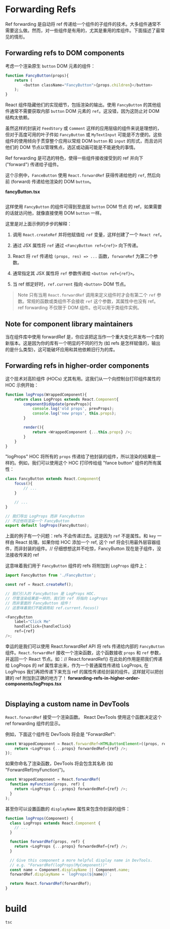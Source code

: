 # Forwarding Refs

Ref forwarding 是自动将 ref 传递给一个组件的子组件的技术。大多组件通常不需要这么做。然而，对一些组件是有用的，尤其是重用的库组件。下面描述了最常见的情形。

## Forwarding refs to DOM components

考虑一个渲染原生 `button` DOM 元素的组件：

```js
function FancyButton(props){
    return (
        <button className="FancyButton">{props.children}</button>
    );
}
```

React 组件隐藏他们的实现细节，包括渲染的输出。使用 `FancyButton` 的其他组件通常不需要获取内部 `button` DOM 元素的 `ref`。这没错，因为这防止对 DOM 结构太依赖。

虽然这样的封装对 `FeedStory` 或 `Comment` 这样的应用层级的组件来说是理想的，但对于高度可用的叶子件如  `FancyButton` 或 `MyTextInput` 可能是不方便的。这些组件的使用倾向于贯穿整个应用以常规 DOM `button` 和 `input` 的形式，而且访问他们的 DOM 节点以管理焦点，选区或动画可能是不能避免的事情。

Ref forwarding 是可选的特色，使得一些组件接收接受到的 ref 并向下 ("forward") 传递给子组件。

这个示例中，`FanceButton` 使用 `React.forwardRef` 获得传递给他的 `ref`, 然后向前 (forward) 传递给他渲染的 DOM `button`。

__fancyButton.tsx__

```js
```

这样使用 `FancyButton` 的组件可得到至底层 `button` DOM 节点 的 ref，如果需要的话就访问他，就像直接使用 DOM `button` 一样。

这里是对上面示例的步步的解释：

1. 调用 `React.createRef` 并将他赋值给 `ref` 变量，这样创建了一个 `React ref`。

2. 通过 JSX 属性将 `ref` 通过 `<FancyButton ref={ref}>` 向下传递。

3. React 将 `ref` 传递给 `(props, res) => ...` 函数，`forwareRef` 为第二个参数。

4. 通常指定其 JSX 属性将 `ref` 参数传递给 `<button ref={ref}>`。

5. 当 ref 绑定好时，`ref.current` 指向 `<button>` DOM 节点。

> Note
> 只有当用 `React.forwardRef` 调用来定义组件时才会有第二个 `ref` 参数。常规的函数或类组件不会接收 `ref` 这个参数，其属性中也没有 ref。
> ref forwarding 不仅限于 DOM 组件。也可以用于类组件实例。

## Note for component library maintainers

当在组件库中使用 forwardRef 是，你应该把这当作一个重大变化并发布一个库的新版本。这是因为你的库有一个明显的不同的行为 (如 refs 是怎样赋值的，输出的是什么类型)，这可能破坏应用和其他依赖旧行为的库。

## Forwarding refs in higher-order components

这个技术对高阶组件 (HOCs) 尤其有用。这我们从一个向控制台打印组件属性的 HOC 示例开始：

```js
function logProps(WrappedComponent){
    return class LogProps extends React.Component{
        componentDidUpdate(prevProps){
            console.log('old props', prevProps);
            console.log('new props', this.props);
        }

        render(){
            return <WrappedComponent {...this.props} />;
        }
    }
}
```

"logProps" HOC 将所有的 `props` 传递给了他封装的组件，所以渲染的结果是一样的。例如，我们可以使用这个 HOC 打印传给组 "fance button" 组件的所有属性：

```js
class FancyButton extends React.Component{
    focus(){
        // ...
    }

    // ...
}

// 我们导出 LogProps 而非 FancyButton
// 不过他将渲染一个 FancyButton
export default logProps(FancyButton);
```

上面的例子有一个问题：refs 不会传递过去。这是因为 `ref` 不是属性。和 `key` 一样由 React 处理。如果你给 HOC 添加一个 ref, 这个 ref 将会引用最外层容器组件，而非封装的组件。// 仔细想想这并不吃惊，FancyButton 现在是子组件，没法接收传来的 ref

这意味着我们用于 `FancyButton` 组件的 refs 将附加到 `LogProps` 组件上：

```js
import FancyButton from './FancyButton';

const ref = React.createRef();

// 我们引入的 FancyButton 是 LogProps HOC.
// 尽管渲染组果是一样的，我们的 ref 将指向 LogProps
// 而非里面的 FancyButton 组件！
// 这意味着我们不能调用如 ref.current.focus()

<FancyButton
    label="Click Me"
    handleClick={handleClick}
    ref={ref}
/>;
```

幸运的是我们可以使用 React.forwardRef API 将 refs 传递给内部的 `FancyButton` 组件。`React.forwardRef` 接收一个渲染函数，这个函数接收 `props` 和 `ref` 参数，并返回一个 React 节点。如：// React.forwardRef() 在此处的作用是把我们传递给 LogProps 的 ref 属性拿出来，作为一个普通属性传递给 LogProps, 在 LogProps 我们再把传递下来充当 ref 的属性传递给封装的组件。这样就可以把创建的 ref 附加到正确的地方了！
__forwarding-refs-in-higher-order-components/logProps.tsx__
```tsx
```

## Displaying a custom name in DevTools

`React.forwardRef` 接受一个渲染函数。 React DevTools 使用这个函数决定这个 ref forwarding 组件的显示。

例如，下面这个组件在 DevTools 将会是 "ForwardRef":

```js
const WrappedComponent = React.forwardRef<HTMLButtonElement>((props, ref) =>{
    return <LogProps {...props} forwardedRef={ref} />;
});
```

如果你命名了渲染函数，DevTools 将会包含其名称 (如 "ForwardRef(myFunction)")。

```js
const WrappedComponent = React.forwardRef(
  function myFunction(props, ref) {
    return <LogProps {...props} forwardedRef={ref} />;
  }
);
```

甚至你可以设置函数的 `displayName` 属性来包含你封装的组件：

```js
function logProps(Component) {
  class LogProps extends React.Component {
    // ...
  }

  function forwardRef(props, ref) {
    return <LogProps {...props} forwardedRef={ref} />;
  }

  // Give this component a more helpful display name in DevTools.
  // e.g. "ForwardRef(logProps(MyComponent))"
  const name = Component.displayName || Component.name;
  forwardRef.displayName = `logProps(${name})`;

  return React.forwardRef(forwardRef);
}
```

# build

```
tsc
```


